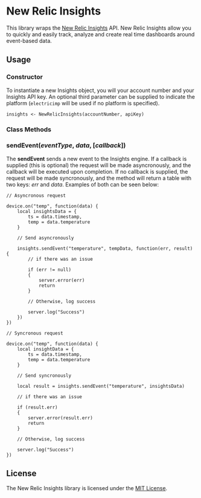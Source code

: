 # New Relic Insights

This library wraps the [New Relic Insights](http://newrelic.com/insights) API. New Relic Insights allow you to quickly and easily track, analyze and create real time dashboards around event-based data.

## Usage

### Constructor

To instantiate a new Insights object, you will your account number and your Insights API key. An optional third parameter can be supplied to indicate the platform (`electricimp` will be used if no platform is specified). 

```squirrel
insights <- NewRelicInsights(accountNumber, apiKey)
```

### Class Methods

### sendEvent(*eventType*, *data*, [*callback*])

The **sendEvent** sends a new event to the Insights engine. If a callback is supplied (this is optional) the request will be made asyncronously, and the callback will be executed upon completion. If no callback is supplied, the request will be made syncronously, and the method will return a table with two keys: *err* and *data*. Examples of both can be seen below:

```squirrel
// Asyncronous request

device.on("temp", function(data) {
    local insightsData = {
        ts = data.timestamp,
        temp = data.temperature
    }

    // Send asyncronously
    
    insights.sendEvent("temperature", tempData, function(err, result) {
        // if there was an issue
        
        if (err != null) 
        {
            server.error(err)
            return
        }

        // Otherwise, log success
        
        server.log("Success")
    })
})
```

```squirrel
// Syncronous request

device.on("temp", function(data) {
    local insightData = { 
        ts = data.timestamp,
        temp = data.temperature
    }

    // Send syncronously
    
    local result = insights.sendEvent("temperature", insightsData)
    
    // if there was an issue
    
    if (result.err) 
    {
        server.error(result.err)
        return
    }

    // Otherwise, log success
    
    server.log("Success")
})
```

## License

The New Relic Insights library is licensed under the [MIT License](./LICENSE).

